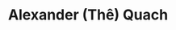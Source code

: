 ---
# Display name
title: Alexander (Thê) Quach

# Name pronunciation (optional)
name_pronunciation: ''

# Full name (for SEO)
first_name: Alexander
last_name: Quach

# Status emoji
status:
  icon: ''

# Is this the primary user of the site?
superuser: true

# Role/position/tagline
role: Financial Data Analyst

# Organizations/Affiliations to display in Biography blox
organizations:
  - name: University of British Columbia
    url: https://www.ubc.ca/

# Social network links
# Need to use another icon? Simply download the SVG icon to your `assets/media/icons/` folder.
profiles:
  - icon: at-symbol
    url: 'mailto:theqquach@gmail.com'
    label: E-mail Me
  - icon: brands/github
    url: https://github.com/theqquach
  - icon: brands/linkedin
    url: https://www.linkedin.com/in/thequach/

# Education
education:
  - area: BSc Combined Major in Statistics and Economics
    institution: University of British Columbia
    date_start: 2021-09-01
    date_end: 2026-05-31
    summary: |
      Currently pursuing a Bachelor of Science with a combined major in Statistics and Economics, and a minor in Data Science. My coursework includes statistical methods, economic theory, econometrics, computer science, and finance, providing a strong foundation in data analysis and its application to economic and financial decision-making.

  - area: Master's of Management
    institution: UBC Sauder School of Business
    date_start: 2021-09-01
    date_end: 2026-11-30
    summary: |
      Currently pursuing a Master's of Management dual degree at UBC Sauder School of Business. The program includes foundational courses in business core fundamentals, covering areas like finance, marketing, and operations as well as graduate courses in project management, business development, and two-part negotiations.

# Experience
work:
  - position: Investor Relations Assistant
    company_name: Solaires Entreprises Inc.
    company_url: 'https://www.solaires.net/'
    company_logo: ''
    date_start: 2024-09-01
    date_end: ''
    summary: |2-
      Responsibilities included:
      - Supported the fundraising efforts of the company by conducting research and generating documentation prior to investor meetings.
      - Assisted with the required documents by investors.
      - Identified, applied, and coordinated participation in pitch events.
      - Built connections with the climate venture capital and sustainable energy community.
      - Supported the creation and management of company documents for the Data Room.
      - Created pitch deck presentations and new relevant slides.
      - Conducted research and studies relevant to investors' needs.
  - position: Finance Team - Outreach, Sponsorships, and Grants
    company_name: UBC Rapid Engineering Design Team
    company_url: 'https://ubc-rapid.com/#/'
    company_logo: ''
    date_start: 2024-09-01
    date_end: ''
    summary: |2-
      Responsibilities included:
      - Presented finance updates at weekly meetings
      - Searched for grants and wrote grant applications
      - Researched potential sponsors and connected with them
      - Collaborated with co-captains on refining UBC Rapid’s sponsorship package
  - position: Business Operations Analyst
    company_name: Invartis Ltd.
    company_url: 'https://invartis.com/'
    company_logo: ''
    date_start: 2024-06-13
    date_end: 2024-08-26
    summary: |
      Responsibilities included:
      - Supported the senior consultants in various teams such as the consulting team, business development, and HR department. 
      - Identified the consultants’ key skills and created a skill-expertise matrix to evaluate potential hires. 
      - Conducted research on 3 different RFP software to identify the best option for Invartis. Evaluated the differences to enhance efficiency.
      - Created a skill-experience matrix to identify the team’s strengths and weaknesses to guide future recruitment and create a more well-rounded team. 
      - Participated in workshops discussing business development.
      - Designed a data model in preparation for an asset market analysis.
      - Identified key points in the recruitment pipeline and creating a program to streamline the hiring process.
      - Researched various asset managers and asset owners to better understand the market and improve the quality of Invartis' client pitches.
  - position: Math Tutor
    company_name: CUBS Vancouver
    company_url: ''
    company_logo: ''
    date_start: 2023-09-01
    date_end: 2023-12-31
    summary: |
      Responsibilities included:
      - Prepared and taught weekly lessons about math to youth in Vancouver’s DTES neighbourhood.
      - Bonded and interacted with a diverse range of children, catering the lesson to their specific needs and interests.
  - position: Senior Cadet
    company_name: Royal Canadian Sea Cadet Corps 27
    company_url: ''
    company_logo: ''
    date_start: 2016-09-01
    date_end: 2021-07-31
    summary: |
      Responsibilities included:
      - Led groups of junior cadets in training drills and organizes parade nights with other senior cadets and officers. Created a welcoming environment for over 70 cadets by connecting with each cadet’s interests. 
      - Prepared and taught weekly lessons about nautical skills, nautical history, and other militaryrelated topics by designing 	engaging activities to encourage active learning. 
      - Organized monthly morale-building events such as sports nights or weekend training by collaborating with other senior cadets. 


# Skills
# Add your own SVG icons to `assets/media/icons/`
skills:
  - name: ''
    items:
      - name: Python
        description: ''
        percent: 80
        icon: devicon/python
      - name: RStudio
        description: ''
        percent: 100
        icon: devicon/rstudio
      - name: Excel
        description: ''
        percent: 75
        icon: hero/table-cells
      - name: Java
        description: ''
        percent: 40
        icon: devicon/java
      - name: Julia
        description: ''
        percent: 50
        icon: devicon/julia
  - name: ''
    color: ''
    color_border: ''
    items:
      - name: SQL
        description: ''
        percent: 65
        icon: devicon/azuresqldatabase
      - name: Statistical Methods
        description: ''
        percent: 80
        icon: ''
      - name: Machine Learning
        description: ''
        percent: 70
        icon: ''
      - name: Data Analysis
        description: ''
        percent: 90
        icon: ''
      - name: Financial Analysis
        description: ''
        percent: 80
        icon: ''

languages:
  - name: English
    percent: 100
  - name: French
    percent: 75
  - name: Chinese
    percent: 25

# Awards.
#   Add/remove as many awards below as you like.
#   Only `title`, `awarder`, and `date` are required.
#   Begin multi-line `summary` with YAML's `|` or `|2-` multi-line prefix and indent 2 spaces below.
awards:
  - title: Asset Management Level 3
    url: https://www.intuition.com/
    date: '2024-08-01'
    awarder: Intuition KHX
    icon: ''
    summary: |
      Learned the Basics of the asset management career and financial industry. Gained skills in areas such as Time Value of Money, Technical Analysis, Economic Analysis, Quantitative Trading, and Risk Management. 
  - title: CFA Level I Candidate
    url: https://www.cfainstitute.org/
    date: '2025-02-17'
    awarder: CFA Institute
    icon: ''
    summary: |
      Preparing for upcoming CFA Exam.
---